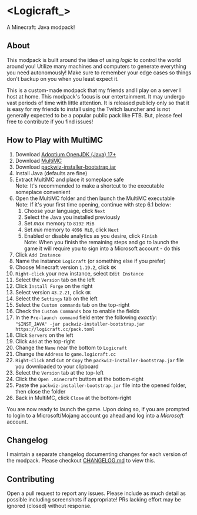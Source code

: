 # &lt;Logicraft_&gt;

A Minecraft: Java modpack!

## About

This modpack is built around the idea of using _logic_ to control the world
around you! Utilize many machines and computers to generate everything you need
autonomously! Make sure to remember your edge cases so things don't backup on
you when you least expect it.

This is a custom-made modpack that my friends and I play on a server I host at
home. This modpack's focus is our entertainment. It may undergo vast
periods of time with little attention. It is released publicly only so that it
is easy for my friends to install using the Twitch launcher and is not generally
expected to be a popular public pack like FTB. But, please feel free to
contribute if you find issues!

## How to Play with MultiMC

1. Download [Adoptium OpenJDK (Java) 17+](https://adoptium.net/)
2. Download [MultiMC](https://multimc.org/)
3. Download [packwiz-installer-bootstrap.jar](https://github.com/packwiz/packwiz-installer-bootstrap/releases)
4. Install Java (defaults are fine)
5. Extract MultiMC and place it someplace safe  
   Note: It's recommended to make a shortcut to the executable someplace convenient
6. Open the MultiMC folder and then launch the MultiMC executable  
   Note: If it's your first time opening, continue with step 6.1 below:
    1. Choose your language, click `Next`
    2. Select the Java you installed previously
    3. Set *max* memory to `8192 MiB`
    4. Set *min* memory to `4096 MiB`, click `Next`
    5. Enabled or disable analytics as you desire, click `Finish`  
       Note: When you finish the remaining steps and go to launch the game it will require you to sign into a Microsoft account - do this
7. Click `Add Instance`
8. Name the instance `Logicraft` (or something else if you prefer)
9. Choose Minecraft version `1.19.2`, click `OK`
10. `Right-click` your new instance, select `Edit Instance`
11. Select the `Version` tab on the left
12. Click `Install Forge` on the right
13. Select version `43.2.21`, click `OK`
14. Select the `Settings` tab on the left
15. Select the `Custom commands` tab on the top-right
16. Check the `Custom Commands` box to enable the fields
17. In the `Pre-launch command` field enter the following *exactly*:  
    `"$INST_JAVA" -jar packwiz-installer-bootstrap.jar https://logicraft.cc/pack.toml`
18. Click `Servers` on the left
19. Click `Add` at the top-right
20. Change the `Name` near the bottom to `Logicraft`
21. Change the `Address` to `game.logicraft.cc`
22. `Right-Click` and `Cut` or `Copy` the `packwiz-installer-bootstrap.jar` file you downloaded to your clipboard
23. Select the `Version` tab at the top-left
24. Click the `Open .minecraft` buttom at the bottom-right
25. Paste the `packwiz-installer-bootstrap.jar` file into the opened folder, then close the folder
26. Back in MultiMC, click `Close` at the bottom-right

You are now ready to launch the game. Upon doing so, if you are prompted to login to a Microsoft/Mojang account go ahead and log into a *Microsoft* account.

## Changelog

I maintain a separate changelog documenting changes for each version of the modpack. Please checkout [CHANGELOG.md](https://github.com/coryjreid/logicraft/blob/1.19.2/README.md) to view this.

## Contributing

Open a pull request to report any issues. Please include as much detail as
possible including screenshots if appropriate! PRs lacking effort may be ignored
(closed) without response.
